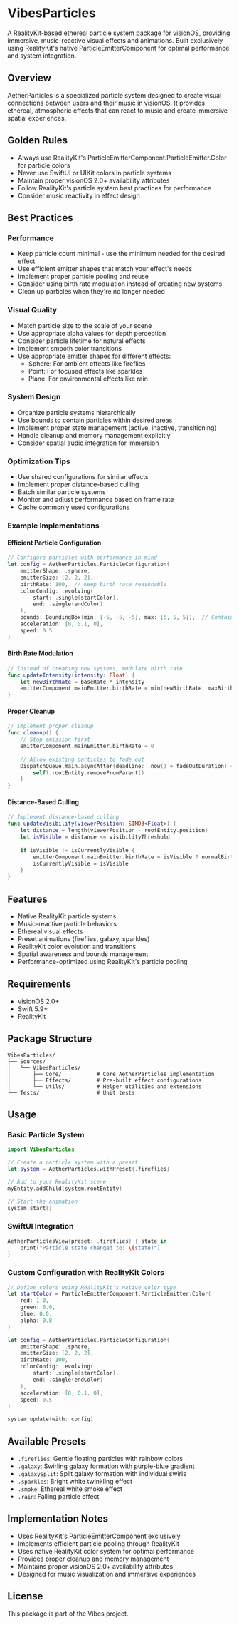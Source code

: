 # VibesParticles

A RealityKit-based ethereal particle system package for visionOS, providing immersive, music-reactive visual effects and animations. Built exclusively using RealityKit's native ParticleEmitterComponent for optimal performance and system integration.

## Overview

AetherParticles is a specialized particle system designed to create visual connections between users and their music in visionOS. It provides ethereal, atmospheric effects that can react to music and create immersive spatial experiences.

## Golden Rules
- Always use RealityKit's ParticleEmitterComponent.ParticleEmitter.Color for particle colors
- Never use SwiftUI or UIKit colors in particle systems
- Maintain proper visionOS 2.0+ availability attributes
- Follow RealityKit's particle system best practices for performance
- Consider music reactivity in effect design

## Best Practices

### Performance
- Keep particle count minimal - use the minimum needed for the desired effect
- Use efficient emitter shapes that match your effect's needs
- Implement proper particle pooling and reuse
- Consider using birth rate modulation instead of creating new systems
- Clean up particles when they're no longer needed

### Visual Quality
- Match particle size to the scale of your scene
- Use appropriate alpha values for depth perception
- Consider particle lifetime for natural effects
- Implement smooth color transitions
- Use appropriate emitter shapes for different effects:
  - Sphere: For ambient effects like fireflies
  - Point: For focused effects like sparkles
  - Plane: For environmental effects like rain

### System Design
- Organize particle systems hierarchically
- Use bounds to contain particles within desired areas
- Implement proper state management (active, inactive, transitioning)
- Handle cleanup and memory management explicitly
- Consider spatial audio integration for immersion

### Optimization Tips
- Use shared configurations for similar effects
- Implement proper distance-based culling
- Batch similar particle systems
- Monitor and adjust performance based on frame rate
- Cache commonly used configurations

### Example Implementations

#### Efficient Particle Configuration

```swift
// Configure particles with performance in mind
let config = AetherParticles.ParticleConfiguration(
    emitterShape: .sphere,
    emitterSize: [2, 2, 2],
    birthRate: 100,  // Keep birth rate reasonable
    colorConfig: .evolving(
        start: .single(startColor),
        end: .single(endColor)
    ),
    bounds: BoundingBox(min: [-5, -5, -5], max: [5, 5, 5]),  // Contain particles
    acceleration: [0, 0.1, 0],
    speed: 0.5
)
```

#### Birth Rate Modulation

```swift
// Instead of creating new systems, modulate birth rate
func updateIntensity(intensity: Float) {
    let newBirthRate = baseRate * intensity
    emitterComponent.mainEmitter.birthRate = min(newBirthRate, maxBirthRate)
}
```

#### Proper Cleanup

```swift
// Implement proper cleanup
func cleanup() {
    // Stop emission first
    emitterComponent.mainEmitter.birthRate = 0
    
    // Allow existing particles to fade out
    DispatchQueue.main.asyncAfter(deadline: .now() + fadeOutDuration) { [weak self] in
        self?.rootEntity.removeFromParent()
    }
}
```

#### Distance-Based Culling

```swift
// Implement distance-based culling
func updateVisibility(viewerPosition: SIMD3<Float>) {
    let distance = length(viewerPosition - rootEntity.position)
    let isVisible = distance <= visibilityThreshold
    
    if isVisible != isCurrentlyVisible {
        emitterComponent.mainEmitter.birthRate = isVisible ? normalBirthRate : 0
        isCurrentlyVisible = isVisible
    }
}
```

## Features

- Native RealityKit particle systems
- Music-reactive particle behaviors
- Ethereal visual effects
- Preset animations (fireflies, galaxy, sparkles)
- RealityKit color evolution and transitions
- Spatial awareness and bounds management
- Performance-optimized using RealityKit's particle pooling

## Requirements

- visionOS 2.0+
- Swift 5.9+
- RealityKit

## Package Structure

```
VibesParticles/
├── Sources/
│   └── VibesParticles/
│       ├── Core/           # Core AetherParticles implementation
│       ├── Effects/        # Pre-built effect configurations
│       └── Utils/          # Helper utilities and extensions
└── Tests/                  # Unit tests
```

## Usage

### Basic Particle System

```swift
import VibesParticles

// Create a particle system with a preset
let system = AetherParticles.withPreset(.fireflies)

// Add to your RealityKit scene
myEntity.addChild(system.rootEntity)

// Start the animation
system.start()
```

### SwiftUI Integration

```swift
AetherParticlesView(preset: .fireflies) { state in
    print("Particle state changed to: \(state)")
}
```

### Custom Configuration with RealityKit Colors

```swift
// Define colors using RealityKit's native color type
let startColor = ParticleEmitterComponent.ParticleEmitter.Color(
    red: 1.0,
    green: 0.0,
    blue: 0.0,
    alpha: 0.8
)

let config = AetherParticles.ParticleConfiguration(
    emitterShape: .sphere,
    emitterSize: [2, 2, 2],
    birthRate: 100,
    colorConfig: .evolving(
        start: .single(startColor),
        end: .single(endColor)
    ),
    acceleration: [0, 0.1, 0],
    speed: 0.5
)

system.update(with: config)
```

## Available Presets

- `.fireflies`: Gentle floating particles with rainbow colors
- `.galaxy`: Swirling galaxy formation with purple-blue gradient
- `.galaxySplit`: Split galaxy formation with individual swirls
- `.sparkles`: Bright white twinkling effect
- `.smoke`: Ethereal white smoke effect
- `.rain`: Falling particle effect

## Implementation Notes

- Uses RealityKit's ParticleEmitterComponent exclusively
- Implements efficient particle pooling through RealityKit
- Uses native RealityKit color system for optimal performance
- Provides proper cleanup and memory management
- Maintains proper visionOS 2.0+ availability attributes
- Designed for music visualization and immersive experiences

## License

This package is part of the Vibes project. 